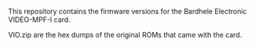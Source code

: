 This repository contains the firmware versions for the Bardhele Electronic
VIDEO-MPF-I card. 


VIO.zip are the hex dumps of the original ROMs that came with the card.
